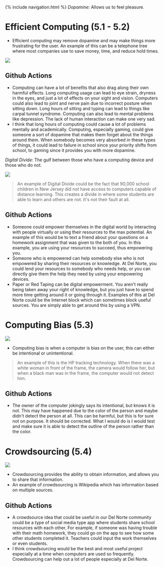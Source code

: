 {% include navigation.html %}
_Dopamine:_ Allows us to feel pleasure.

# Efficient Computing (5.1 - 5.2)
* Efficient computing may remove dopamine and may make things more frustrating for the user. An example of this can be a telephone tree where most companies use to save money, time, and reduce hold times.

![](https://github.com/nighthawkcoders/nighthawk_csp/raw/master/static/assets/flowchart.png)

## Github Actions
*  Computing can have a lot of benefits that also drag along their own harmful effects. Long computing usage can lead to eye strain, dryness in the eyes, and just a lot of effects on your sight and vision. Computers could also lead to joint and nerve pain due to incorrect posture when sitting down. Long hours of sitting and typing can lead to things like carpal tunnel syndrome.  Computing can also lead to mental problems like depression. The lack of human interaction can make one very sad.
*  I think that long hours of computing could cause a lot of problems mentally and academically. Computing, especially gaming, could give someone a sort of dopamine that makes them forget about the things around them. When somebody becomes very absorbed in these types of things, it could lead to failure in school since your priority shifts from school, to gaming since it provides you with more dopamine.

_Digital Divide:_ The gulf between those who have a computing device and those who do not.

![](https://github.com/nighthawkcoders/nighthawk_csp/raw/master/static/assets/digitaldivide.jpeg)

> An example of Digital Divide could be the fact that 90,000 school children in New Jersey did not have access to computers capable of distance learning. This creates a divide in where some students are able to learn and others are not. It's not their fault at all.

## Github Actions
* Someone could empower themselves in the digital world by interacting with people virtually or using their resources to the max potential. An example of this would be to text a friend about your questions on a homework assignment that was given to the both of you. In this example, you are using your resources to succeed, thus empowering you.
* Someone who is empowered can help somebody else who is not empowered by sharing their resources or knowledge. At Del Norte, you could lend your resources to somebody who needs help, or you can directly give them the help they need by using your empowering devices.
* Paper or Red Taping can be digital empowerment. You aren't really being taken away your right of knowledge, but you just have to spend more time getting around it or going through it. Examples of this at Del Norte could be the Internet block which can sometimes block useful sources. You are simply able to get around this by using a VPN.

# Computing Bias (5.3)

![](https://github.com/nighthawkcoders/nighthawk_csp/raw/master/static/assets/computerbias.webp)
* Computing bias is when a computer is bias on the user, this can either be intentional or unintentional. 
> An example of this is the HP tracking technology. When there was a white woman in front of the frame, the camera would follow her, but when a black man was in the frame, the computer would not detect him.

## Github Actions
* The owner of the computer jokingly says its intentional, but knows it is not. This may have happened due to the color of the person and maybe didn't detect the person at all. This can be harmful, but this is for sure not on purpose. It should be corrected. What I would do is I would test and make sure it is able to detect the outline of the person rather than the color.

# Crowdsourcing (5.4) 
![](https://github.com/nighthawkcoders/nighthawk_csp/raw/master/static/assets/crowdsourcing.jpeg)

* Crowdsourcing provides the ability to obtain information, and allows you to share that information.
* An example of crowdsourcing is Wikipedia which has information based on multiple sources.

## Github Actions
* A crowdsource idea that could be useful in our Del Norte community could be a type of social media type app where students share school resources with each other. For example, if someone was having trouble with their math homework, they could go on the app to see how some other students completed it. Teachers could input the work themselves or even students. 
* I think crowdsourcing would be the best and most useful project especially at a time when computers are used so frequently. Crowdsourcing can help out a lot of people especially at Del Norte.  





